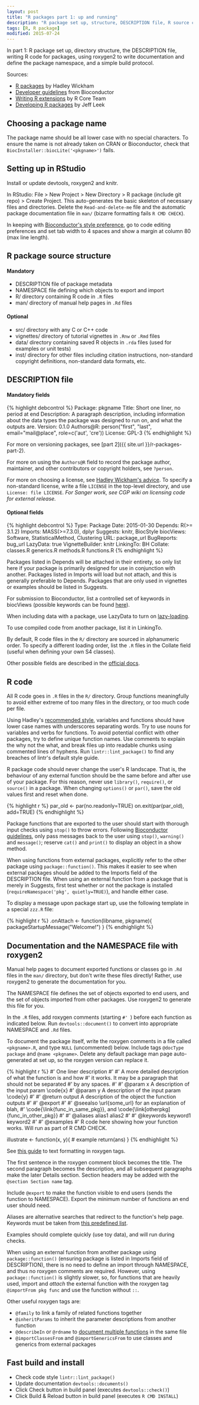 ```yaml
---
layout: post
title: "R packages part 1: up and running"
description: "R package set up, structure, DESCRIPTION file, R source code, documentation, NAMESPACE, etc."
tags: [R, R package]
modified: 2015-07-24
---
```


In part 1: R package set up, directory structure, the DESCRIPTION file, writing R code for packages, using roxygen2 to write documentation and define the package namespace, and a simple build protocol. 


Sources:

* [R packages](http://r-pkgs.had.co.nz/) by Hadley Wickham
* [Developer guidelines](http://www.bioconductor.org/developers/) from Bioconductor
* [Writing R extensions](https://cran.r-project.org/doc/manuals/r-release/R-exts.html) by R Core Team
* [Developing R packages](https://github.com/jtleek/rpackages) by Jeff Leek


## Choosing a package name

The package name should be all lower case with no special characters. 
To ensure the name is not already taken on CRAN or Bioconductor, check that `BiocInstaller::biocLite('<pkgname>')` fails. 


## Setting up in RStudio

Install or update devtools, roxygen2 and knitr. 

In RStudio: File > New Project > New Directory > R package (include git repo) > Create Project. 
This auto-generates the basic skeleton of necessary files and directories.
Delete the `Read-and-delete-me` file and the automatic package documentation file in `man/` (bizarre formatting fails `R CMD CHECK`).

In keeping with [Bioconductor's style preference](http://www.bioconductor.org/developers/how-to/buildingPackagesForBioc/#creating-packages-rstudio), go to code editing preferences and set tab width to 4 spaces and show a margin at column 80 (max line length). 


## R package source structure

#### Mandatory

* DESCRIPTION file of package metadata
* NAMESPACE file defining which objects to export and import
* R/ directory containing R code in `.R` files
* man/ directory of manual help pages in `.Rd` files

#### Optional

* src/ directory with any C or C++ code
* vignettes/ directory of tutorial vignettes in `.Rnw` or `.Rmd` files
* data/ directory containing saved R objects in `.rda` files (used for examples or unit tests)
* inst/ directory for other files including citation instructions, non-standard copyright definitions, non-standard data formats, etc. 


## DESCRIPTION file

#### Mandatory fields

{% highlight debcontrol %}
Package: pkgname
Title: Short one liner, no period at end
Description: A paragraph description, including information about the
   data types the package was designed to run on, and what the outputs are. 
Version: 0.1.0
Authors@R: person("first", "last", email="mail@place", role=c('aut', 'cre'))
License: GPL-3
{% endhighlight %}

For more on versioning packages, see [part 2]({{ site.url }}/r-packages-part-2). 

For more on using the `Authors@R` field to record the package author, maintainer, and other contributors or copyright holders, see `?person`. 

For more on choosing a license, see [Hadley Wickham's advice](http://r-pkgs.had.co.nz/description.html#license). To specify a non-standard license, write a file `LICENSE` in the top-level directory, and use `License: file LICENSE`. *For Sanger work, see CGP wiki on licensing code for external release.*

#### Optional fields

{% highlight debcontrol %}
Type: Package
Date: 2015-01-30
Depends: R(>= 3.1.2) 
Imports: MASS(>=7.3.0), dplyr
Suggests: knitr, BiocStyle 
biocViews: Software, StatisticalMethod, Clustering 
URL: package_url
BugReports: bug_url
LazyData: true
VignetteBuilder: knitr
LinkingTo: BH 
Collate: classes.R generics.R methods.R functions.R
{% endhighlight %}

Packages listed in Depends will be attached in their entirety, so only list here if your package is primarily designed for use in conjunction with another. Packages listed in Imports will load but not attach, and this is generally preferable to Depends. Packages that are only used in vignettes or examples should be listed in Suggests. 

For submission to Bioconductor, list a controlled set of keywords in biocViews (possible keywords can be found [here](http://bioconductor.org/packages/devel/BiocViews.html)). 

When including data with a package, use LazyData to turn on [lazy-loading](https://cran.r-project.org/doc/manuals/r-release/R-ints.html#Lazy-loading).

To use compiled code from another package, list it in LinkingTo. 

By default, R code files in the `R/` directory are sourced in alphanumeric order. To specify a different loading order, list the `.R` files in the Collate field (useful when defining your own S4 classes). 

Other possible fields are described in the [official docs](https://cran.r-project.org/doc/manuals/r-release/R-exts.html#The-DESCRIPTION-file). 


## R code

All R code goes in `.R` files in the `R/` directory. Group functions meaningfully to avoid either extreme of too many files in the directory, or too much code per file. 

Using Hadley's [recommended style](http://r-pkgs.had.co.nz/r.html#style), variables and functions should have lower case names with underscores separating words. Try to use nouns for variables and verbs for functions. To avoid potential conflict with other packages, try to define unique function names. Use comments to explain the why not the what, and break files up into readable chunks using commented lines of hyphens. Run `lintr::lint_package()` to find any breaches of lintr's default style guide. 

R package code should never change the user's R landscape. That is, the behaviour of any external function should be the same before and after use of your package. For this reason, never use `library()`, `require()`, or `source()` in a package. When changing `options()` or `par()`, save the old values first and reset when done.

{% highlight r %}
par_old <- par(no.readonly=TRUE)
on.exit(par(par_old), add=TRUE)
{% endhighlight %}

Package functions that are exported to the user should start with thorough input checks using `stop()` to throw errors. Following [Bioconductor guidelines](http://bioconductor.org/developers/package-guidelines/#messages), only pass messages back to the user using `stop()`, `warning()` and `message()`; reserve `cat()` and `print()` to display an object in a show method. 

When using functions from external packages, explicitly refer to the other package using `package::function()`. This makes it easier to see when external packages should be added to the Imports field of the DESCRIPTION file. When using an external function from a package that is merely in Suggests, first test whether or not the package is installed (`requireNamespace('pkg', quietly=TRUE)`), and handle either case. 


To display a message upon package start up, use the following template in a special `zzz.R` file:

{% highlight r %}
.onAttach <- function(libname, pkgname){
	packageStartupMessage("Welcome!")
}
{% endhighlight %}


## Documentation and the NAMESPACE file with roxygen2

Manual help pages to document exported functions or classes go in `.Rd` files in the `man/` directory, but don't write these files directly! Rather, use roxygen2 to generate the documentation for you. 

The NAMESPACE file defines the set of objects exported to end users, and the set of objects imported from other packages. Use roxygen2 to generate this file for you.  

In the `.R` files, add roxygen comments (starting `#' `) before each function as indicated below. Run `devtools::document()` to convert into appropriate NAMESPACE and `.Rd` files. 

To document the package itself, write the roxygen comments in a file called `<pkgname>.R`, and type `NULL` (uncommented) below. Include tags `@docType package` and `@name <pkgname>`. Delete any default package man page auto-generated at set up, so the roxygen version can replace it. 

{% highlight r %}
#' One liner description
#' 
#' A more detailed description of what the function is and how
#' it works. It may be a paragraph that should not be separated
#' by any spaces. 
#'
#' @param x A description of the input param \code{x}
#' @param y A description of the input param \code{y}
#'
#' @return output A description of the object the function outputs 
#'
#' @export
#' 
#' @seealso \url{some_url} for an explanation of blah,
#'   \code{\link{func_in_same_pkg}}, and \code{\link[otherpkg]{func_in_other_pkg}}
#' 
#' @aliases alias1 alias2
#'
#' @keywords keyword1 keyword2
#' 
#' @examples
#' R code here showing how your function works. Will run as part of R CMD CHECK. 

illustrate <- function(x, y){
    # example
    return(ans)
}
{% endhighlight %}


See [this guide](http://r-pkgs.had.co.nz/man.html#text-formatting) to text formatting in roxygen tags. 

The first sentence in the roxygen comment block becomes the title. The second paragraph becomes the description, and all subsequent paragraphs make the later Details section. Section headers may be added with the `@section Section name` tag. 

Include `@export` to make the function visible to end users (sends the function to NAMESPACE). Export the minimum number of functions an end user should need. 

Aliases are alternative searches that redirect to the function's help page. Keywords must be taken from [this predefined list](https://svn.r-project.org/R/trunk/doc/KEYWORDS). 

Examples should complete quickly (use toy data), and will run during checks. 

When using an external function from another package using `package::function()` (ensuring package is listed in Imports field of DESCRIPTION), there is no need to define an import through NAMESPACE, and thus no roxygen comments are required. However, using `package::function()` is slightly slower, so, for functions that are heavily used, import and *attach* the external function with the roxygen tag `@importFrom pkg func` and use the function without `::`.  


Other useful roxygen tags are:

* `@family` to link a family of related functions together
* `@inheritParams` to inherit the parameter descriptions from another function
* `@describeIn` or `@rdname` to [document multiple functions](http://r-pkgs.had.co.nz/man.html#dry2) in the same file 
* `@importClassesFrom` and `@importGenericsFrom` to use classes and generics from external packages



## Fast build and install

* Check code style `lintr::lint_package()`
* Update documentation `devtools::documents()`
* Click Check button in build panel (executes `devtools::check()`)
* Click Build & Reload button in build panel (executes `R CMD INSTALL`)

